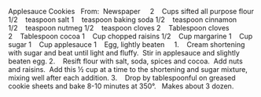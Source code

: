 Applesauce Cookies
 
From:  Newspaper
 
 
2    Cups sifted all purpose flour
1/2    teaspoon salt
1    teaspoon baking soda
1/2    teaspoon cinnamon
1/2    teaspoon nutmeg
1/2    teaspoon cloves
2    Tablespoon cloves
2    Tablespoon cocoa
1    Cup chopped raisins
1/2    Cup margarine
1    Cup sugar
1    Cup applesauce
1    Egg, lightly beaten
 
 
1.    Cream shortening with sugar and beat until light and fluffy.  Stir in applesauce and slightly beaten egg.
2.    Resift flour with salt, soda, spices and cocoa.  Add nuts and raisins.  Add this ½ cup at a time to the shortening and sugar mixture, mixing well after each addition.
3.    Drop by tablespoonful on greased cookie sheets and bake 8-10 minutes at 350°. 
 
Makes about 3 dozen.
 
